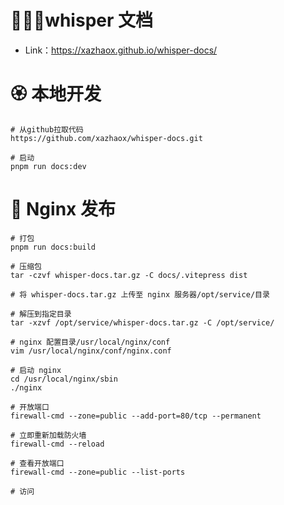 # 🎉🎉🎉whisper 文档

- Link：https://xazhaox.github.io/whisper-docs/



# 🏵️ 本地开发

```shell
# 从github拉取代码
https://github.com/xazhaox/whisper-docs.git

# 启动
pnpm run docs:dev
```

# 🎯 Nginx 发布

```shell
# 打包
pnpm run docs:build

# 压缩包
tar -czvf whisper-docs.tar.gz -C docs/.vitepress dist

# 将 whisper-docs.tar.gz 上传至 nginx 服务器/opt/service/目录

# 解压到指定目录
tar -xzvf /opt/service/whisper-docs.tar.gz -C /opt/service/

# nginx 配置目录/usr/local/nginx/conf
vim /usr/local/nginx/conf/nginx.conf

# 启动 nginx
cd /usr/local/nginx/sbin
./nginx

# 开放端口
firewall-cmd --zone=public --add-port=80/tcp --permanent

# 立即重新加载防火墙
firewall-cmd --reload

# 查看开放端口
firewall-cmd --zone=public --list-ports

# 访问
````



